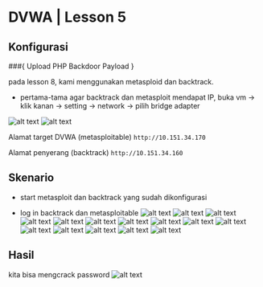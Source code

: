 # DVWA | Lesson 5
## Konfigurasi

###{ Upload PHP Backdoor Payload }

pada lesson 8, kami menggunakan metasploid dan backtrack.

- pertama-tama agar backtrack dan metasploit mendapat IP, buka vm -> klik kanan -> setting -> network -> pilih bridge adapter

![alt text](./backtrack.PNG)
![alt text](./metasploit.png)

Alamat target DVWA (metasploitable) 
`http://10.151.34.170`

Alamat penyerang (backtrack)
`http://10.151.34.160`


## Skenario

- start metasploit dan backtrack yang sudah dikonfigurasi

- log in backtrack dan metasploitable
![alt text](./1.png)
![alt text](./2.png)
![alt text](./3.png)
![alt text](./4.png)
![alt text](./5.png)
![alt text](./6.png)
![alt text](./7.png)
![alt text](./8.png)
![alt text](./9.png)
![alt text](./10.png)
![alt text](./11.png)
![alt text](./12.png)
![alt text](./13.png)
![alt text](./14.png)
![alt text](./15.png)




## Hasil
kita bisa mengcrack password 
![alt text](./sukses.png)